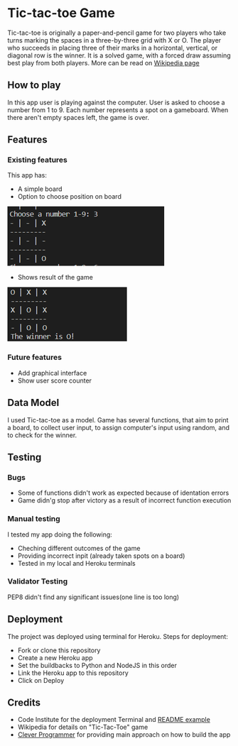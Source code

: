 # Tic-tac-toe Game
Tic-tac-toe is originally a  paper-and-pencil game for two players who take turns marking the spaces in a three-by-three grid with X or O. 
The player who succeeds in placing three of their marks in a horizontal, vertical, or diagonal row is the winner. 
It is a solved game, with a forced draw assuming best play from both players.
More can be read on [Wikipedia page](https://en.wikipedia.org/wiki/Tic-tac-toe)


## How to play 
In this app user is playing against the computer. User is asked to choose a number from 1 to 9. 
Each number represents a spot on a gameboard. 
When there aren't empty spaces left, the game is over.

## Features 
### Existing features 
This app has:
* A simple board 
* Option to choose position on board

![screen](https://raw.githubusercontent.com/green-nisaba/python-milestone-project/main/screens/1_screen_ttt.png)


* Shows result of the game 

![result](https://raw.githubusercontent.com/green-nisaba/python-milestone-project/main/screens/2_screen_ttt.png)



### Future features 
* Add graphical interface
* Show user score counter 



## Data Model
I used Tic-tac-toe as a model. Game has several functions, that aim to print a board, to collect user input, to assign computer's input using random, and
to check for the winner. 

## Testing 
### Bugs
 * Some of functions didn't work as expected because of identation errors 
 * Game didn'g stop after victory as a result of incorrect function execution 

### Manual testing 
I tested my app doing the following:
* Cheching different outcomes of the game 
* Providing incorrect inpit (already taken spots on a board)
* Tested in my local and Heroku terminals

### Validator Testing 
PEP8 didn't find any significant issues(one line is too long)



## Deployment 

The project was deployed using terminal for Heroku.
Steps for deployment:
* Fork or clone this repository
* Create a new Heroku app
* Set the buildbacks to Python and NodeJS in this order
* Link the Heroku app to this repository
* Click on Deploy

## Credits 

* Code Institute for the deployment Terminal and [README example](https://learn.codeinstitute.net/courses/course-v1:CodeInstitute+PE_PAGPPF+2021_Q2/courseware/b3378fc1159e43e3b70916fdefdfae51/605f34e006594dc4ae19f5e60ec75e2e/)
* Wikipedia for details on "Tic-Tac-Toe" game
* [Clever Programmer](https://www.youtube.com/watch?v=n2o8ckO-lfk) for providing main approach on how to build the app 

